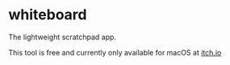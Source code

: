 # whiteboard

The lightweight scratchpad app.

This tool is free and currently only available for macOS at [itch.io](https://1gatorbyte.itch.io/whiteboard)